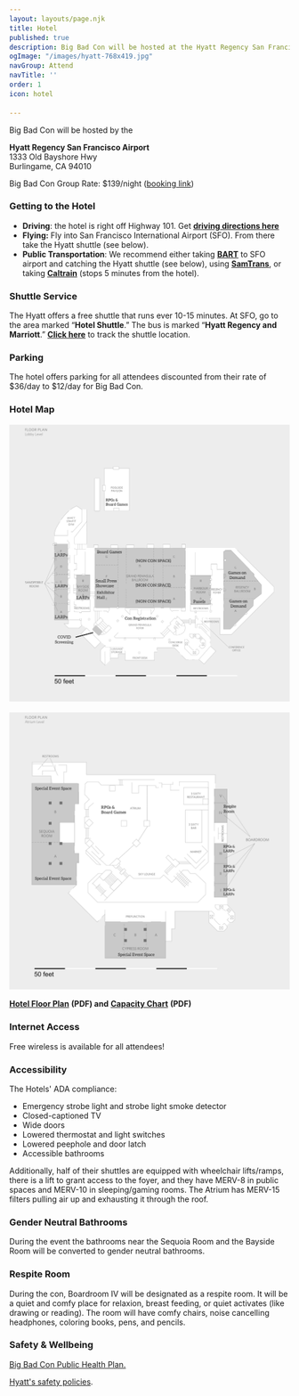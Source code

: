 ```yaml
---
layout: layouts/page.njk
title: Hotel
published: true
description: Big Bad Con will be hosted at the Hyatt Regency San Francisco Airport
ogImage: "/images/hyatt-768x419.jpg"
navGroup: Attend
navTitle: ''
order: 1
icon: hotel

---
```

Big Bad Con will be hosted by the

**Hyatt Regency San Francisco Airport**  
1333 Old Bayshore Hwy  
Burlingame, CA 94010

Big Bad Con Group Rate: $139/night ([booking link](https://www.hyatt.com/en-US/group-booking/SFOBU/G-BBC3))

### Getting to the Hotel

* **Driving**: the hotel is right off Highway 101. Get [**driving directions here**](https://goo.gl/maps/7Jthy6QnQY9TMSPF9)
* **Flying:** Fly into San Francisco International Airport (SFO). From there take the Hyatt shuttle (see below).
* **Public Transportation**: We recommend either taking [**BART**](https://www.bart.gov/) to SFO airport and catching the Hyatt shuttle (see below), using [**SamTrans**](http://www.samtrans.com/), or taking [**Caltrain**](http://www.caltrain.com/) (stops 5 minutes from the hotel).

### Shuttle Service

The Hyatt offers a free shuttle that runs ever 10-15 minutes. At SFO, go to the area marked “**Hotel Shuttle**.” The bus is marked “**Hyatt Regency and Marriott**.” [**Click here**](https://ips-systems.com/Sentry/Anon/40) to track the shuttle location.

### Parking

The hotel offers parking for all attendees discounted from their rate of $36/day to $12/day for Big Bad Con.

### Hotel Map

![](/images/ground-floor.png)

![](/images/first-floor.png)

[**Hotel Floor Plan**](https://assets.hyatt.com/content/dam/hyatt/hyattdam/documents/2016/10/11/1828/SFOBU-Hyatt-Regency-San-Francisco-Airport-Floor-Plan-101116.pdf) **(PDF) and** [**Capacity Chart**](https://assets.hyatt.com/content/dam/hyatt/hyattdam/documents/2018/07/09/1023/Hyatt-Regency-San-Francisco-Airport-Capacity-Charts-English-070918.pdf) **(PDF)**

### Internet Access

Free wireless is available for all attendees!

### Accessibility

The Hotels' ADA compliance:

* Emergency strobe light and strobe light smoke detector
* Closed-captioned TV
* Wide doors
* Lowered thermostat and light switches
* Lowered peephole and door latch
* Accessible bathrooms

Additionally, half of their shuttles are equipped with wheelchair lifts/ramps, there is a lift to grant access to the foyer, and they have MERV-8 in public spaces and MERV-10 in sleeping/gaming rooms. The Atrium has MERV-15 filters pulling air up and exhausting it through the roof.

### Gender Neutral Bathrooms

During the event the bathrooms near the Sequoia Room and the Bayside Room will be converted to gender neutral bathrooms.

### Respite Room

During the con, Boardroom IV will be designated as a respite room. It will be a quiet and comfy place for relaxion, breast feeding, or quiet activates (like drawing or reading). The room will have comfy chairs, noise cancelling headphones, coloring books, pens, and pencils.

### Safety & Wellbeing

[Big Bad Con Public Health Plan.](/covid-safety/)

[Hyatt's safety policies](https://www.hyatt.com/info/care-and-cleanliness-americas).